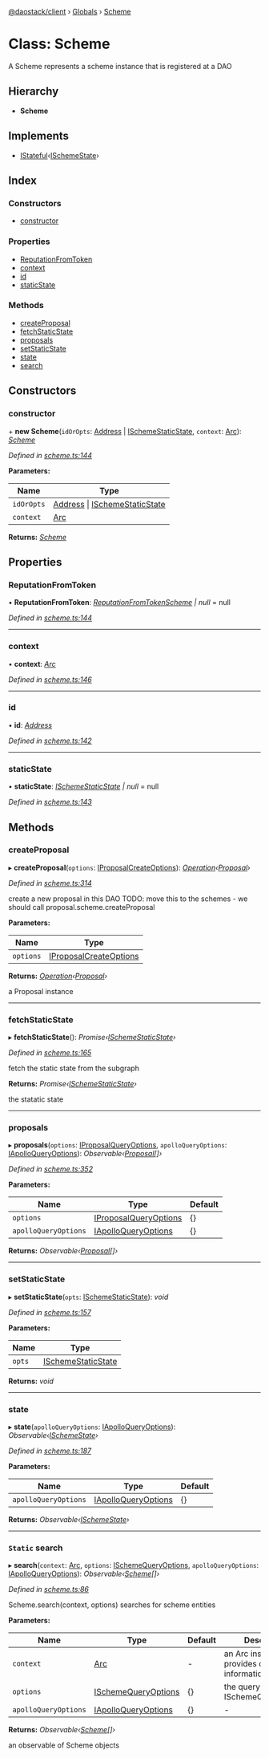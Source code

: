 [@daostack/client](../README.md) › [Globals](../globals.md) › [Scheme](scheme.md)

# Class: Scheme

A Scheme represents a scheme instance that is registered at a DAO

## Hierarchy

* **Scheme**

## Implements

* [IStateful](../interfaces/istateful.md)‹[ISchemeState](../interfaces/ischemestate.md)›

## Index

### Constructors

* [constructor](scheme.md#constructor)

### Properties

* [ReputationFromToken](scheme.md#reputationfromtoken)
* [context](scheme.md#context)
* [id](scheme.md#id)
* [staticState](scheme.md#staticstate)

### Methods

* [createProposal](scheme.md#createproposal)
* [fetchStaticState](scheme.md#fetchstaticstate)
* [proposals](scheme.md#proposals)
* [setStaticState](scheme.md#setstaticstate)
* [state](scheme.md#state)
* [search](scheme.md#static-search)

## Constructors

###  constructor

\+ **new Scheme**(`idOrOpts`: [Address](../globals.md#address) | [ISchemeStaticState](../interfaces/ischemestaticstate.md), `context`: [Arc](arc.md)): *[Scheme](scheme.md)*

*Defined in [scheme.ts:144](https://github.com/daostack/client/blob/18967ff/src/scheme.ts#L144)*

**Parameters:**

Name | Type |
------ | ------ |
`idOrOpts` | [Address](../globals.md#address) &#124; [ISchemeStaticState](../interfaces/ischemestaticstate.md) |
`context` | [Arc](arc.md) |

**Returns:** *[Scheme](scheme.md)*

## Properties

###  ReputationFromToken

• **ReputationFromToken**: *[ReputationFromTokenScheme](reputationfromtokenscheme.md) | null* =  null

*Defined in [scheme.ts:144](https://github.com/daostack/client/blob/18967ff/src/scheme.ts#L144)*

___

###  context

• **context**: *[Arc](arc.md)*

*Defined in [scheme.ts:146](https://github.com/daostack/client/blob/18967ff/src/scheme.ts#L146)*

___

###  id

• **id**: *[Address](../globals.md#address)*

*Defined in [scheme.ts:142](https://github.com/daostack/client/blob/18967ff/src/scheme.ts#L142)*

___

###  staticState

• **staticState**: *[ISchemeStaticState](../interfaces/ischemestaticstate.md) | null* =  null

*Defined in [scheme.ts:143](https://github.com/daostack/client/blob/18967ff/src/scheme.ts#L143)*

## Methods

###  createProposal

▸ **createProposal**(`options`: [IProposalCreateOptions](../globals.md#iproposalcreateoptions)): *[Operation](../globals.md#operation)‹[Proposal](proposal.md)›*

*Defined in [scheme.ts:314](https://github.com/daostack/client/blob/18967ff/src/scheme.ts#L314)*

create a new proposal in this DAO
TODO: move this to the schemes - we should call proposal.scheme.createProposal

**Parameters:**

Name | Type |
------ | ------ |
`options` | [IProposalCreateOptions](../globals.md#iproposalcreateoptions) |

**Returns:** *[Operation](../globals.md#operation)‹[Proposal](proposal.md)›*

a Proposal instance

___

###  fetchStaticState

▸ **fetchStaticState**(): *Promise‹[ISchemeStaticState](../interfaces/ischemestaticstate.md)›*

*Defined in [scheme.ts:165](https://github.com/daostack/client/blob/18967ff/src/scheme.ts#L165)*

fetch the static state from the subgraph

**Returns:** *Promise‹[ISchemeStaticState](../interfaces/ischemestaticstate.md)›*

the statatic state

___

###  proposals

▸ **proposals**(`options`: [IProposalQueryOptions](../interfaces/iproposalqueryoptions.md), `apolloQueryOptions`: [IApolloQueryOptions](../interfaces/iapolloqueryoptions.md)): *Observable‹[Proposal](proposal.md)[]›*

*Defined in [scheme.ts:352](https://github.com/daostack/client/blob/18967ff/src/scheme.ts#L352)*

**Parameters:**

Name | Type | Default |
------ | ------ | ------ |
`options` | [IProposalQueryOptions](../interfaces/iproposalqueryoptions.md) |  {} |
`apolloQueryOptions` | [IApolloQueryOptions](../interfaces/iapolloqueryoptions.md) |  {} |

**Returns:** *Observable‹[Proposal](proposal.md)[]›*

___

###  setStaticState

▸ **setStaticState**(`opts`: [ISchemeStaticState](../interfaces/ischemestaticstate.md)): *void*

*Defined in [scheme.ts:157](https://github.com/daostack/client/blob/18967ff/src/scheme.ts#L157)*

**Parameters:**

Name | Type |
------ | ------ |
`opts` | [ISchemeStaticState](../interfaces/ischemestaticstate.md) |

**Returns:** *void*

___

###  state

▸ **state**(`apolloQueryOptions`: [IApolloQueryOptions](../interfaces/iapolloqueryoptions.md)): *Observable‹[ISchemeState](../interfaces/ischemestate.md)›*

*Defined in [scheme.ts:187](https://github.com/daostack/client/blob/18967ff/src/scheme.ts#L187)*

**Parameters:**

Name | Type | Default |
------ | ------ | ------ |
`apolloQueryOptions` | [IApolloQueryOptions](../interfaces/iapolloqueryoptions.md) |  {} |

**Returns:** *Observable‹[ISchemeState](../interfaces/ischemestate.md)›*

___

### `Static` search

▸ **search**(`context`: [Arc](arc.md), `options`: [ISchemeQueryOptions](../interfaces/ischemequeryoptions.md), `apolloQueryOptions`: [IApolloQueryOptions](../interfaces/iapolloqueryoptions.md)): *Observable‹[Scheme](scheme.md)[]›*

*Defined in [scheme.ts:86](https://github.com/daostack/client/blob/18967ff/src/scheme.ts#L86)*

Scheme.search(context, options) searches for scheme entities

**Parameters:**

Name | Type | Default | Description |
------ | ------ | ------ | ------ |
`context` | [Arc](arc.md) | - | an Arc instance that provides connection information |
`options` | [ISchemeQueryOptions](../interfaces/ischemequeryoptions.md) |  {} | the query options, cf. ISchemeQueryOptions |
`apolloQueryOptions` | [IApolloQueryOptions](../interfaces/iapolloqueryoptions.md) |  {} | - |

**Returns:** *Observable‹[Scheme](scheme.md)[]›*

an observable of Scheme objects
